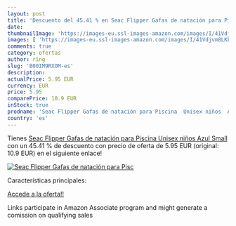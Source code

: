 ```yaml
---
layout: post
title: 'Descuento del 45.41 % en Seac Flipper Gafas de natación para Pisc'
date: 
thumbnailImage: 'https://images-eu.ssl-images-amazon.com/images/I/41Vdjvm8LKL._SL200_.jpg'
images: [ 'https://images-eu.ssl-images-amazon.com/images/I/41Vdjvm8LKL._SL200_.jpg' ]
comments: true
category: ofertas
author: ring
slug: 'B00IM9RXOM-es'
description:
actualPrice: 5.95 EUR
currency: EUR
price: 5.95
comparePrice: 10.9 EUR
inStock: true
prodname: 'Seac Flipper Gafas de natación para Piscina  Unisex niños  Azul  Small'
country: 'es'
---
```


Tienes [Seac Flipper Gafas de natación para Piscina  Unisex niños  Azul  Small](https://www.amazon.es/dp/B00IM9RXOM/?tag=tolees-21) con un 45.41 % de descuento con precio de oferta de 5.95 EUR (original: 10.9 EUR) en el siguiente enlace!

[![Seac Flipper Gafas de natación para Pisc](https://images-eu.ssl-images-amazon.com/images/I/41Vdjvm8LKL._SL200_.jpg)](https://www.amazon.es/dp/B00IM9RXOM/?tag=tolees-21)

Características principales:


[Accede a la oferta!!](https://www.amazon.es/dp/B00IM9RXOM/?tag=tolees-21)

Links participate in Amazon Associate program and might generate a comission on qualifying sales


